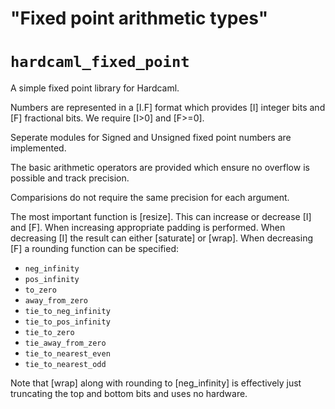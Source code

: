 "Fixed point arithmetic types"
==============================

# `hardcaml_fixed_point`

A simple fixed point library for Hardcaml.

Numbers are represented in a [I.F] format which provides [I] integer
bits and [F] fractional bits. We require [I>0] and [F>=0].

Seperate modules for Signed and Unsigned fixed point numbers are
implemented.

The basic arithmetic operators are provided which ensure no overflow
is possible and track precision.

Comparisions do not require the same precision for each argument.

The most important function is [resize]. This can increase or decrease
[I] and [F]. When increasing appropriate padding is performed. When
decreasing [I] the result can either [saturate] or [wrap]. When
decreasing [F] a rounding function can be specified:

* `neg_infinity`
* `pos_infinity`
* `to_zero`
* `away_from_zero`
* `tie_to_neg_infinity`
* `tie_to_pos_infinity`
* `tie_to_zero`
* `tie_away_from_zero`
* `tie_to_nearest_even`
* `tie_to_nearest_odd`

Note that [wrap] along with rounding to [neg_infinity] is effectively
just truncating the top and bottom bits and uses no hardware.
